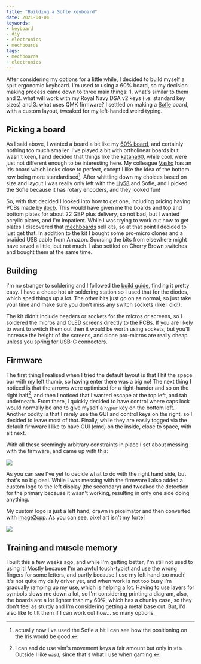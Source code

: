 ```yaml
---
title: "Building a Sofle keyboard"
date: 2021-04-04
keywords:
- keyboard
- diy
- electronics
- mechboards
tags:
- mechboards
- electronics
---
```


After considering my options for a little while, I decided to build myself a
split ergonomic keyboard.  I'm used to using a 60% board, so my decision making
process came down to three main things: 1. what's similar to them and 2. what
will work with my Royal Navy DSA v2 keys (i.e. standard key sizes) and 3. what
uses QMK firmware? I settled on making a
[Sofle](https://josef-adamcik.cz/electronics/let-me-introduce-you-sofle-keyboard-split-keyboard-based-on-lily58.html)
board, with a custom layout, tweaked for my left-handed weird typing.

## Picking a board

As I said above, I wanted a board a bit like my [60%
board](https://github.com/mattfoster/gh60-satan-keymap), and certainly nothing
too much smaller. I've played a bit with ortholinear boards but wasn't keen, I
and decided that things like the
[katana60](http://xahlee.info/kbd/katana60_keyboard.html), while cool, were
just not different enough to be interesting here. My colleague
[Vasko](https://skozl.com/) has an Iris board which looks close to perfect,
except I like the idea of the bottom row being more standardised[^1]. After
whittling down my choices based on size and layout I was really only left with
the [lily58](https://github.com/kata0510/Lily58) and Sofle, and I picked the
Sofle because it has rotary encoders, and they looked fun!

So, with that decided I looked into how to get one, including pricing having
PCBs made by [jlpcb](Https://jlpcb.com). This would have given me the boards
and top and bottom plates for about 22 GBP plus delivery, so not bad, but
I wanted acrylic plates, and I'm impatient. While I was trying to work out how
to get plates I discovered that
[mechboards](https://mechboards.co.uk/shop/kits/sofle-kit/) sell kits, so at
that point I decided to just get that. In addition to the kit I bought some
pro-micro clones and a braided USB cable from Amazon. Sourcing the bits from
elsewhere might have saved a little, but not much. I also settled on Cherry
Brown switches and bought them at the same time.

## Building

I'm no stranger to soldering and I followed the [build
guide](https://josef-adamcik.cz/electronics/soflekeyboard-build-log-and-build-guide.html),
finding it pretty easy. I have a cheap hot air soldering station so I used that
for the diodes, which sped things up a lot. The other bits just go on as
normal, so just take your time and make sure you don't miss any switch
sockets (like I did!).

The kit didn't include headers or sockets for the micros or screens, so I
soldered the micros and OLED screens directly to the PCBs. If you are likely to
want to switch them out then it would be worth using sockets, but you'll
increase the height of the screens, and clone pro-micros are really cheap
unless you spring for USB-C connectors.

## Firmware

The first thing I realised when I tried the default layout is that I hit the
space bar with my left thumb, so having enter there was a big no! The next
thing I noticed is that the arrows were optimised for a right-hander and so on
the right half[^2], and then I noticed that I wanted escape at the top left,
and tab underneath. From there, I quickly decided to have control where caps
lock would normally be and to give myself a `hyper` key on the bottom left.
Another oddity is that I rarely use the GUI and control keys on the right, so I
decided to leave most of that. Finally, while they are easily togged via the
default firmware I like to have GUI (cmd) on the inside, close to space, with
alt next.

With all these seemingly arbitrary constraints in place I set about messing
with the firmware, and came up with this:

![](/images/posts/soflekeyboard.png)

As you can see I've yet to decide what to do with the right hand side, but
that's no big deal. While I was messing with the firmware I also added a custom
logo to the left display (the secondary) and tweaked the detection for the
primary because it wasn't working, resulting in only one side doing anything.

My custom logo is just a left hand, drawn in pixelmator and then converted with
[image2cpp](https://javl.github.io/image2cpp/). As you can see, pixel art isn't
my forte!

![](/images/posts/hand.png)

## Training and muscle memory

I built this a few weeks ago, and while I'm getting better, I'm still not used
to using it! Mostly because I'm an awful touch-typist and use the wrong fingers
for some letters, and partly because I use my left hand too much! It's not
quite my daily driver yet, and when work is not too busy I'm gradually
ramping up my use, which is helping a lot. Having to use layers for
symbols slows me down a lot, so I'm considering printing a diagram,
also, the boards are a lot lighter than my 60%, which has a chunky
case, so they don't feel as sturdy and I'm considering getting a metal
base cut. But, I'd also like to tilt them if I can work out how... so
many options.


[^1]: actually now I've used the Sofle a bit I can see how the positioning on the Iris would be good.
[^2]: I can and do use vim's movement keys a fair amount but only in `vim`. Outside I like `wasd`, since that's what I use when gaming.


